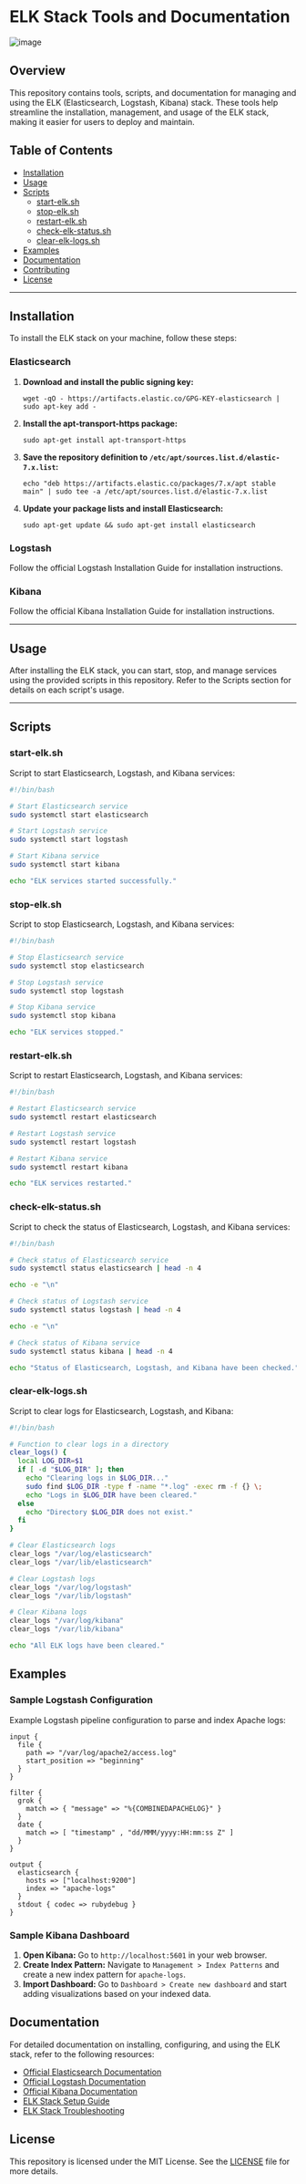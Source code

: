 # ELK Stack Tools and Documentation
![image](https://github.com/phantom0004/elk-stack-tools/assets/42916447/b05c233c-705d-4d73-b2cb-b1e7e3b2bd00)

## Overview
This repository contains tools, scripts, and documentation for managing and using the ELK (Elasticsearch, Logstash, Kibana) stack. These tools help streamline the installation, management, and usage of the ELK stack, making it easier for users to deploy and maintain.

## Table of Contents
- [Installation](#installation)
- [Usage](#usage)
- [Scripts](#scripts)
  - [start-elk.sh](#start-elksh)
  - [stop-elk.sh](#stop-elksh)
  - [restart-elk.sh](#restart-elksh)
  - [check-elk-status.sh](#check-elk-statussh)
  - [clear-elk-logs.sh](#clear-elk-logssh)
- [Examples](#examples)
- [Documentation](#documentation)
- [Contributing](#contributing)
- [License](#license)

---

## Installation

To install the ELK stack on your machine, follow these steps:

### Elasticsearch

1. **Download and install the public signing key:**

    ```
    wget -qO - https://artifacts.elastic.co/GPG-KEY-elasticsearch | sudo apt-key add -
    ```

2. **Install the apt-transport-https package:**

    ```
    sudo apt-get install apt-transport-https
    ```

3. **Save the repository definition to `/etc/apt/sources.list.d/elastic-7.x.list`:**

    ```
    echo "deb https://artifacts.elastic.co/packages/7.x/apt stable main" | sudo tee -a /etc/apt/sources.list.d/elastic-7.x.list
    ```

4. **Update your package lists and install Elasticsearch:**

    ```
    sudo apt-get update && sudo apt-get install elasticsearch
    ```

### Logstash

Follow the official Logstash Installation Guide for installation instructions.

### Kibana

Follow the official Kibana Installation Guide for installation instructions.

---

## Usage

After installing the ELK stack, you can start, stop, and manage services using the provided scripts in this repository. Refer to the Scripts section for details on each script's usage.

---

## Scripts

### start-elk.sh

Script to start Elasticsearch, Logstash, and Kibana services:

```bash
#!/bin/bash

# Start Elasticsearch service
sudo systemctl start elasticsearch

# Start Logstash service
sudo systemctl start logstash

# Start Kibana service
sudo systemctl start kibana

echo "ELK services started successfully."
```

### stop-elk.sh

Script to stop Elasticsearch, Logstash, and Kibana services:

```bash
#!/bin/bash

# Stop Elasticsearch service
sudo systemctl stop elasticsearch

# Stop Logstash service
sudo systemctl stop logstash

# Stop Kibana service
sudo systemctl stop kibana

echo "ELK services stopped."
```

### restart-elk.sh

Script to restart Elasticsearch, Logstash, and Kibana services:

```bash
#!/bin/bash

# Restart Elasticsearch service
sudo systemctl restart elasticsearch

# Restart Logstash service
sudo systemctl restart logstash

# Restart Kibana service
sudo systemctl restart kibana

echo "ELK services restarted."
```

### check-elk-status.sh

Script to check the status of Elasticsearch, Logstash, and Kibana services:

```bash
#!/bin/bash

# Check status of Elasticsearch service
sudo systemctl status elasticsearch | head -n 4

echo -e "\n"

# Check status of Logstash service
sudo systemctl status logstash | head -n 4

echo -e "\n"

# Check status of Kibana service
sudo systemctl status kibana | head -n 4

echo "Status of Elasticsearch, Logstash, and Kibana have been checked."
```

### clear-elk-logs.sh

Script to clear logs for Elasticsearch, Logstash, and Kibana:

```bash
#!/bin/bash

# Function to clear logs in a directory
clear_logs() {
  local LOG_DIR=$1
  if [ -d "$LOG_DIR" ]; then
    echo "Clearing logs in $LOG_DIR..."
    sudo find $LOG_DIR -type f -name "*.log" -exec rm -f {} \;
    echo "Logs in $LOG_DIR have been cleared."
  else
    echo "Directory $LOG_DIR does not exist."
  fi
}

# Clear Elasticsearch logs
clear_logs "/var/log/elasticsearch"
clear_logs "/var/lib/elasticsearch"

# Clear Logstash logs
clear_logs "/var/log/logstash"
clear_logs "/var/lib/logstash"

# Clear Kibana logs
clear_logs "/var/log/kibana"
clear_logs "/var/lib/kibana"

echo "All ELK logs have been cleared."
```

## Examples

### Sample Logstash Configuration

Example Logstash pipeline configuration to parse and index Apache logs:

```plaintext
input {
  file {
    path => "/var/log/apache2/access.log"
    start_position => "beginning"
  }
}

filter {
  grok {
    match => { "message" => "%{COMBINEDAPACHELOG}" }
  }
  date {
    match => [ "timestamp" , "dd/MMM/yyyy:HH:mm:ss Z" ]
  }
}

output {
  elasticsearch {
    hosts => ["localhost:9200"]
    index => "apache-logs"
  }
  stdout { codec => rubydebug }
}
```

### Sample Kibana Dashboard

1. **Open Kibana:** Go to `http://localhost:5601` in your web browser.
2. **Create Index Pattern:** Navigate to `Management > Index Patterns` and create a new index pattern for `apache-logs`.
3. **Import Dashboard:** Go to `Dashboard > Create new dashboard` and start adding visualizations based on your indexed data.

## Documentation

For detailed documentation on installing, configuring, and using the ELK stack, refer to the following resources:

- [Official Elasticsearch Documentation](https://www.elastic.co/guide/en/elasticsearch/reference/current/index.html)
- [Official Logstash Documentation](https://www.elastic.co/guide/en/logstash/current/index.html)
- [Official Kibana Documentation](https://www.elastic.co/guide/en/kibana/current/index.html)
- [ELK Stack Setup Guide](docs/setup-guide.md)
- [ELK Stack Troubleshooting](docs/troubleshooting.md)

## License

This repository is licensed under the MIT License. See the [LICENSE](LICENSE) file for more details.
